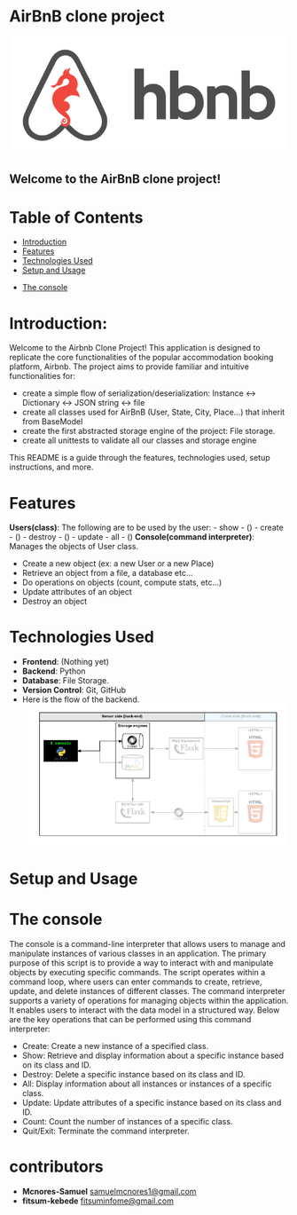# AirBnB clone project

![AirBnB](utils/images/65f4a1dd9c51265f49d0_hu98d6ceda137062fd4edf4a7d705e7570_76537_700x0_resize_box_3.png)
## Welcome to the AirBnB clone project!

# Table of Contents
- [Introduction](#introduction)
- [Features](#features)
- [Technologies Used](#technologies-used)
- [Setup and Usage](#setup-and-usage)
* [The console](#The-console)

# Introduction:
Welcome to the Airbnb Clone Project! This application is designed to
replicate the core functionalities of the popular accommodation booking platform,
Airbnb. The project aims to provide familiar and intuitive functionalities for:
- create a simple flow of serialization/deserialization: Instance <-> Dictionary <-> JSON string <-> file
- create all classes used for AirBnB (User, State, City, Place…) that inherit from BaseModel
- create the first abstracted storage engine of the project: File storage.
- create all unittests to validate all our classes and storage engine

This README is a guide through the features, technologies used, setup instructions, and more.

# Features

**Users(class)**: The following are to be used by the user:
           - show - ()
           - create - ()
           - destroy - ()
           - update
           - all - ()
**Console(command interpreter)**: Manages the objects of User class.
- Create a new object (ex: a new User or a new Place)
- Retrieve an object from a file, a database etc…
- Do operations on objects (count, compute stats, etc…)
- Update attributes of an object
- Destroy an object

# Technologies Used
- **Frontend**: (Nothing yet)
- **Backend**: Python
- **Database**: File Storage.
- **Version Control**: Git, GitHub
- Here is the flow of the backend.
![](utils/images/815046647d23428a14ca_hu68774d5216c48b4f424f088e55e7a2ed_118703_700x0_resize_box_3.png)

# Setup and Usage

# The console
The console is a command-line interpreter that allows users to manage and manipulate instances of various classes in an application. The primary purpose of this script is to provide a way to interact with and manipulate objects by executing specific commands. The script operates within a command loop, where users can enter commands to create, retrieve, update, and delete instances of different classes.
The command interpreter supports a variety of operations for managing objects within the application. It enables users to interact with the data model in a structured way. Below are the key operations that can be performed using this command interpreter:
* Create: Create a new instance of a specified class.
* Show: Retrieve and display information about a specific instance based on its class and ID.
* Destroy: Delete a specific instance based on its class and ID.
* All: Display information about all instances or instances of a specific class.
* Update: Update attributes of a specific instance based on its class and ID.
* Count: Count the number of instances of a specific class.
* Quit/Exit: Terminate the command interpreter.
  
# contributors
- **Mcnores-Samuel** <samuelmcnores1@gmail.com>
- **fitsum-kebede** <fitsuminfome@gmail.com>

